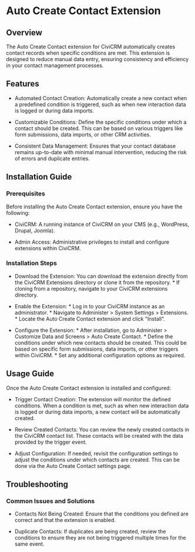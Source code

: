 # Auto Create Contact Extension

## Overview

The Auto Create Contact extension for CiviCRM automatically creates contact records when specific conditions are met. This extension is designed to reduce manual data entry, ensuring consistency and efficiency in your contact management processes.

## Features

* Automated Contact Creation: Automatically create a new contact when a predefined condition is triggered, such as when new interaction data is logged or during data imports.

* Customizable Conditions: Define the specific conditions under which a contact should be created. This can be based on various triggers like form submissions, data imports, or other CRM activities.

* Consistent Data Management: Ensures that your contact database remains up-to-date with minimal manual intervention, reducing the risk of errors and duplicate entries.

## Installation Guide

### Prerequisites

Before installing the Auto Create Contact extension, ensure you have the following:

* CiviCRM: A running instance of CiviCRM on your CMS (e.g., WordPress, Drupal, Joomla).

* Admin Access: Administrative privileges to install and configure extensions within CiviCRM.

### Installation Steps

* Download the Extension: You can download the extension directly from the CiviCRM Extensions directory or clone it from the repository. * If cloning from a repository, navigate to your CiviCRM extensions directory.

* Enable the Extension: * Log in to your CiviCRM instance as an administrator. * Navigate to Administer > System Settings > Extensions. * Locate the Auto Create Contact extension and click "Install".

* Configure the Extension: * After installation, go to Administer > Customize Data and Screens > Auto Create Contact. * Define the conditions under which new contacts should be created. This could be based on specific form submissions, data imports, or other triggers within CiviCRM. * Set any additional configuration options as required.

## Usage Guide

Once the Auto Create Contact extension is installed and configured:

* Trigger Contact Creation: The extension will monitor the defined conditions. When a condition is met, such as when new interaction data is logged or during data imports, a new contact will be automatically created.

* Review Created Contacts: You can review the newly created contacts in the CiviCRM contact list. These contacts will be created with the data provided by the trigger event.

* Adjust Configuration: If needed, revisit the configuration settings to adjust the conditions under which contacts are created. This can be done via the Auto Create Contact settings page.

## Troubleshooting

### Common Issues and Solutions

* Contacts Not Being Created: Ensure that the conditions you defined are correct and that the extension is enabled.

* Duplicate Contacts: If duplicates are being created, review the conditions to ensure they are not being triggered multiple times for the same event.
